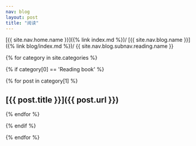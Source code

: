 ```yaml
---
nav: blog
layout: post
title: "阅读"
---
```


[{{ site.nav.home.name }}]({% link index.md %})/
[{{ site.nav.blog.name }}]({% link blog/index.md %})/
{{ site.nav.blog.subnav.reading.name }}

{% for category in site.categories %}

{% if category[0] == 'Reading book' %}

{% for post in category[1] %}
## [{{ post.title }}]({{ post.url }})
{% endfor %}

{% endif %}

{% endfor %}